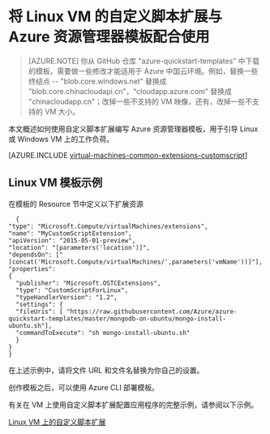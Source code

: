 <!-- ARM: tested -->

<properties
   pageTitle="在 Linux VM 上使用模板自定义脚本 | Microsoft Azure"
   description="通过将自定义脚本扩展与资源管理器模板配合使用，自动执行 Linux 的 Azure VM 配置任务"
   services="virtual-machines-linux"
   documentationCenter=""
   authors="kundanap"
   manager="timlt"
   editor=""
   tags="azure-resource-manager"/>

<tags
   ms.service="virtual-machines-linux"
   ms.date="03/29/2016"
   wacn.date="06/29/2016"/>

# 将 Linux VM 的自定义脚本扩展与 Azure 资源管理器模板配合使用

>[AZURE.NOTE] 你从 GitHub 仓库 "azure-quickstart-templates" 中下载的模板，需要做一些修改才能适用于 Azure 中国云环境。例如，替换一些终结点 -- "blob.core.windows.net" 替换成 "blob.core.chinacloudapi.cn"，"cloudapp.azure.com" 替换成 "chinacloudapp.cn"；改掉一些不支持的 VM 映像，还有，改掉一些不支持的 VM 大小。

本文概述如何使用自定义脚本扩展编写 Azure 资源管理器模板，用于引导 Linux 或 Windows VM 上的工作负荷。

[AZURE.INCLUDE [virtual-machines-common-extensions-customscript](../includes/virtual-machines-common-extensions-customscript.md)]

## Linux VM 模板示例

在模板的 Resource 节中定义以下扩展资源

      {
    "type": "Microsoft.Compute/virtualMachines/extensions",
    "name": "MyCustomScriptExtension",
    "apiVersion": "2015-05-01-preview",
    "location": "[parameters('location')]",
    "dependsOn": ["[concat('Microsoft.Compute/virtualMachines/',parameters('vmName'))]"],
    "properties":
    {
      "publisher": "Microsoft.OSTCExtensions",
      "type": "CustomScriptForLinux",
      "typeHandlerVersion": "1.2",
      "settings": {
      "fileUris": [ "https://raw.githubusercontent.com/Azure/azure-quickstart-templates/master/mongodb-on-ubuntu/mongo-install-ubuntu.sh"],
      "commandToExecute": "sh mongo-install-ubuntu.sh"
      }
    }
    }

在上述示例中，请将文件 URL 和文件名替换为你自己的设置。

创作模板之后，可以使用 Azure CLI 部署模板。

有关在 VM 上使用自定义脚本扩展配置应用程序的完整示例，请参阅以下示例。

[Linux VM 上的自定义脚本扩展](https://github.com/Azure/azure-quickstart-templates/blob/b1908e74259da56a92800cace97350af1f1fc32b/mongodb-on-ubuntu/azuredeploy.json/)

<!---HONumber=Mooncake_0118_2016-->